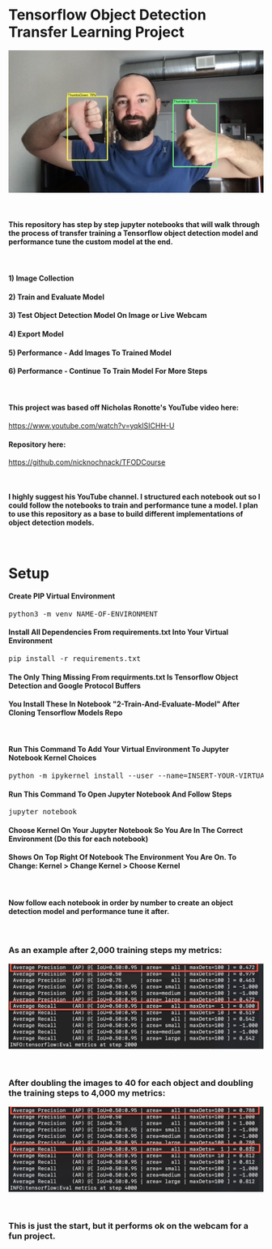 # Tensorflow Object Detection Transfer Learning Project

![Object Detection](./images/tfod-pic.png)

<br />

#### This repository has step by step jupyter notebooks that will walk through the process of transfer training a Tensorflow object detection model and performance tune the custom model at the end.

<br />

#### 1) Image Collection
#### 2) Train and Evaluate Model
#### 3) Test Object Detection Model On Image or Live Webcam
#### 4) Export Model
#### 5) Performance - Add Images To Trained Model
#### 6) Performance - Continue To Train Model For More Steps

<br />

#### This project was based off Nicholas Ronotte's YouTube video here:
https://www.youtube.com/watch?v=yqkISICHH-U
#### Repository here:
https://github.com/nicknochnack/TFODCourse

<br />

#### I highly suggest his YouTube channel. I structured each notebook out so I could follow the notebooks to train and performance tune a model. I plan to use this repository as a base to build different implementations of object detection models.

<br />

# Setup
#### Create PIP Virtual Environment
<pre>
python3 -m venv NAME-OF-ENVIRONMENT
</pre>

#### Install All Dependencies From requirements.txt Into Your Virtual Environment
<pre>
pip install -r requirements.txt
</pre>

#### The Only Thing Missing From requirments.txt Is Tensorflow Object Detection and Google Protocol Buffers
#### You Install These In Notebook "2-Train-And-Evaluate-Model" After Cloning Tensorflow Models Repo

<br />

#### Run This Command To Add Your Virtual Environment To Jupyter Notebook Kernel Choices
<pre>
python -m ipykernel install --user --name=INSERT-YOUR-VIRTUAL-ENVIRONMENT-NAME
</pre>

#### Run This Command To Open Jupyter Notebook And Follow Steps
<pre>
jupyter notebook
</pre>

#### Choose Kernel On Your Jupyter Notebook So You Are In The Correct Environment (Do this for each notebook)
#### Shows On Top Right Of Notebook The Environment You Are On. To Change: Kernel > Change Kernel > Choose Kernel

<br />

#### Now follow each notebook in order by number to create an object detection model and performance tune it after. 

<br />

### As an example after 2,000 training steps my metrics:
![Object Detection](./images/metrics-1.png)

<br />

### After doubling the images to 40 for each object and doubling the training steps to 4,000 my metrics:
![Object Detection](./images/metrics-2.png)

<br />

### This is just the start, but it performs ok on the webcam for a fun project.